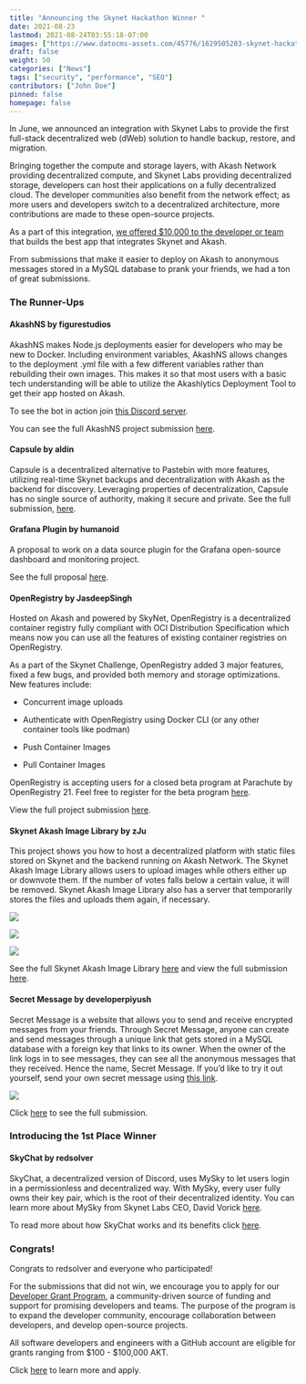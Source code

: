 ```yaml
---
title: "Announcing the Skynet Hackathon Winner "
date: 2021-08-23
lastmod: 2021-08-24T03:55:18-07:00
images: ["https://www.datocms-assets.com/45776/1629505203-skynet-hackathon-banner.png"]
draft: false
weight: 50
categories: ["News"]
tags: ["security", "performance", "SEO"]
contributors: ["John Doe"]
pinned: false
homepage: false
---
```

In June, we announced an integration with Skynet Labs to provide the first full-stack decentralized web (dWeb) solution to handle backup, restore, and migration.

Bringing together the compute and storage layers, with Akash Network providing decentralized compute, and Skynet Labs providing decentralized storage, developers can host their applications on a fully decentralized cloud. The developer communities also benefit from the network effect; as more users and developers switch to a decentralized architecture, more contributions are made to these open-source projects.

As a part of this integration, [we offered $10,000 to the developer or team](https://www.youtube.com/watch?v=W2pVpefAtA8) that builds the best app that integrates Skynet and Akash. 

From submissions that make it easier to deploy on Akash to anonymous messages stored in a MySQL database to prank your friends, we had a ton of great submissions. 

### **The Runner-Ups** 

#### **AkashNS by figurestudios**

AkashNS makes Node.js deployments easier for developers who may be new to Docker. Including environment variables, AkashNS allows changes to the deployment .yml file with a few different variables rather than rebuilding their own images. This makes it so that most users with a basic tech understanding will be able to utilize the Akashlytics Deployment Tool to get their app hosted on Akash.

To see the bot in action join [this Discord server](https://discord.com/invite/F95xQ2xKat).

You can see the full AkashNS project submission [here](https://forum.akash.network/t/akashns-making-node-js-deployments-easier/916). 

#### **Capsule by aldin**

Capsule is a decentralized alternative to Pastebin with more features, utilizing real-time Skynet backups and decentralization with Akash as the backend for discovery. Leveraging properties of decentralization, Capsule has no single source of authority, making it secure and private. See the full submission, [here](https://forum.akash.network/t/challenge-decentralized-alternative-to-pastebin/).

#### **Grafana Plugin by humanoid**

A proposal to work on a data source plugin for the Grafana open-source dashboard and monitoring project. 

See the full proposal [here](https://forum.akash.network/t/project-proposal-grafana-datasource-plugin/). 

#### **OpenRegistry by JasdeepSingh**

Hosted on Akash and powered by SkyNet, OpenRegistry is a decentralized container registry fully compliant with OCI Distribution Specification which means now you can use all the features of existing container registries on OpenRegistry.

As a part of the Skynet Challenge, OpenRegistry added 3 major features, fixed a few bugs, and provided both memory and storage optimizations. New features include:

*   Concurrent image uploads
    
*   Authenticate with OpenRegistry using Docker CLI (or any other container tools like podman)
    
*   Push Container Images
    
*   Pull Container Images
    

OpenRegistry is accepting users for a closed beta program at Parachute by OpenRegistry 21. Feel free to register for the beta program [here](https://parachute.openregistry.dev/). 

View the full project submission [here](https://forum.akash.network/t/openregistry-an-open-and-reliable-container-registry/515). 

#### **Skynet Akash Image Library by zJu**

This project shows you how to host a decentralized platform with static files stored on Skynet and the backend running on Akash Network. The Skynet Akash Image Library allows users to upload images while others either up or downvote them. If the number of votes falls below a certain value, it will be removed. Skynet Akash Image Library also has a server that temporarily stores the files and uploads them again, if necessary.

![](https://www.datocms-assets.com/45776/1629736631-akashmeme1.jpeg)

![](https://www.datocms-assets.com/45776/1629736781-akashmeme2.jpeg)

![](https://www.datocms-assets.com/45776/1629736796-akashmeme3.jpeg)

See the full Skynet Akash Image Library [here](https://akashost.hns.siasky.net/) and view the full submission [here](https://forum.akash.network/t/skynet-akash-image-library/857).

#### **Secret Message by developerpiyush**

Secret Message is a website that allows you to send and receive encrypted messages from your friends. Through Secret Message, anyone can create and send messages through a unique link that gets stored in a MySQL database with a foreign key that links to its owner. When the owner of the link logs in to see messages, they can see all the anonymous messages that they received. Hence the name, Secret Message. If you’d like to try it out yourself, send your own secret message using [this link](http://j00j6ner7pdkb86le6mhhgm3ug.ingress.provider-0.prod.ams1.akash.pub/message.php?name=piyush_). 

![](https://www.datocms-assets.com/45776/1629506009-screen-shot-2021-08-20-at-4-08-21-pm.png)

Click [here](https://forum.akash.network/t/challenge-get-secret-message-feedbacks-from-your-friend/) to see the full submission. 

### **Introducing the 1st Place Winner**

#### **SkyChat by redsolver**

SkyChat, a decentralized version of Discord, uses MySky to let users login in a permissionless and decentralized way. With MySky, every user fully owns their key pair, which is the root of their decentralized identity. You can learn more about MySky from Skynet Labs CEO, David Vorick [here](https://blog.sia.tech/mysky-your-home-on-the-global-operating-system-of-the-future-5a288f89825c). 

To read more about how SkyChat works and its benefits click [here](https://forum.akash.network/t/skychat-decentralized-alternative-to-discord-powered-by-skynet-and-akash/732/6). 

### Congrats!

Congrats to redsolver and everyone who participated!

For the submissions that did not win, we encourage you to apply for our [Developer Grant Program](https://forum.akash.network/t/new-developer-grants-program-community-awards-board/541), a community-driven source of funding and support for promising developers and teams. The purpose of the program is to expand the developer community, encourage collaboration between developers, and develop open-source projects.  

All software developers and engineers with a GitHub account are eligible for grants ranging from $100 - $100,000 AKT. 

  
Click [here](https://forum.akash.network/t/how-to-apply-for-developer-grants/685) to learn more and apply.